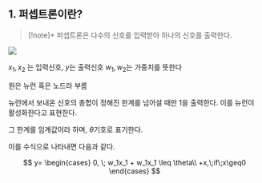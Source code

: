 ## 1. 퍼셉트론이란?
>[!note]+
>퍼셉트론은 다수의 신호를 입력받아 하나의 신호를 출력한다.
>
>
>


![](https://i.imgur.com/AH1iLbB.png)

$x_1, x_2$ 는 입력신호, $y$는 출력신호 $w_1, w_2$는 가중치를 뜻한다

원은 뉴런 혹은 노드라 부름

뉴런에서 보내온 신호의 총합이 정해진 한계를 넘어설 때만 1을 출력한다. 이를 뉴런이 활성화한다고 표현한다.

그 한계를 임계값이라 하며, $\theta$기호로 표기한다.

이를 수식으로 나타내면 다음과 같다.

$$
y=
\begin{cases}
0, \; w_1x_1 + w_1x_1 \leq \theta\\
+x,\;if\;x\geq0
\end{cases}
$$